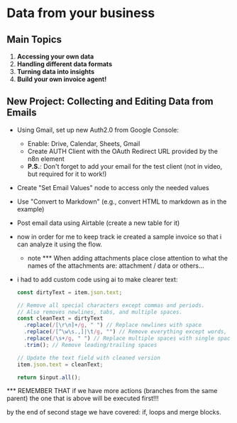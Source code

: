 # Data from your business

## Main Topics

1. **Accessing your own data**
2. **Handling different data formats**
3. **Turning data into insights**
4. **Build your own invoice agent!**

## New Project: Collecting and Editing Data from Emails

- Using Gmail, set up new Auth2.0 from Google Console:
  - Enable: Drive, Calendar, Sheets, Gmail
  - Create AUTH Client with the OAuth Redirect URL provided by the n8n element
  - **P.S.**: Don't forget to add your email for the test client (not in video, but required for it to work!)
- Create "Set Email Values" node to access only the needed values
- Use "Convert to Markdown" (e.g., convert HTML to markdown as in the example)
- Post email data using Airtable (create a new table for it)
- now in order for me to keep track ie created a sample invoice so that i can analyze it using the flow.
  - note \*\*\* When adding attachments place close attention to what the names of the attachments are: attachment / data or others...
- i had to add custom code using ai to make clearer text:

  ```javascript
  const dirtyText = item.json.text;

  // Remove all special characters except commas and periods.
  // Also removes newlines, tabs, and multiple spaces.
  const cleanText = dirtyText
    .replace(/[\r\n]+/g, " ") // Replace newlines with space
    .replace(/[^\w\s.,]|\t/g, "") // Remove everything except words, spaces, commas, periods
    .replace(/\s+/g, " ") // Replace multiple spaces with single space
    .trim(); // Remove leading/trailing spaces

  // Update the text field with cleaned version
  item.json.text = cleanText;

  return $input.all();
  ```

\*\*\* REMEMBER THAT if we have more actions (branches from the same parent) the one that is above will be executed first!!!

by the end of second stage we have covered: if, loops and merge blocks.
